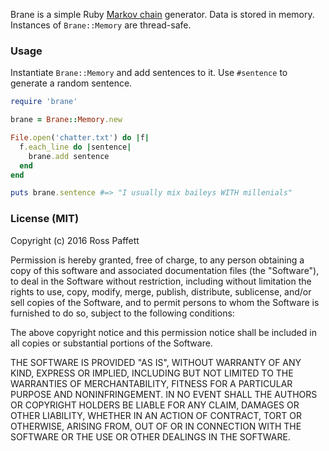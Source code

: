 Brane is a simple Ruby [Markov chain](http://en.wikipedia.org/wiki/Markov_chain) generator. Data is stored in memory. Instances of `Brane::Memory` are thread-safe.

### Usage

Instantiate `Brane::Memory` and add sentences to it. Use `#sentence` to generate a random sentence.

```ruby
require 'brane'

brane = Brane::Memory.new

File.open('chatter.txt') do |f|
  f.each_line do |sentence|
    brane.add sentence
  end
end

puts brane.sentence #=> "I usually mix baileys WITH millenials"
```

### License (MIT)

Copyright (c) 2016 Ross Paffett

Permission is hereby granted, free of charge, to any person obtaining a copy of this software and associated documentation files (the "Software"), to deal in the Software without restriction, including without limitation the rights to use, copy, modify, merge, publish, distribute, sublicense, and/or sell copies of the Software, and to permit persons to whom the Software is furnished to do so, subject to the following conditions:

The above copyright notice and this permission notice shall be included in all copies or substantial portions of the Software.

THE SOFTWARE IS PROVIDED "AS IS", WITHOUT WARRANTY OF ANY KIND, EXPRESS OR IMPLIED, INCLUDING BUT NOT LIMITED TO THE WARRANTIES OF MERCHANTABILITY, FITNESS FOR A PARTICULAR PURPOSE AND NONINFRINGEMENT. IN NO EVENT SHALL THE AUTHORS OR COPYRIGHT HOLDERS BE LIABLE FOR ANY CLAIM, DAMAGES OR OTHER LIABILITY, WHETHER IN AN ACTION OF CONTRACT, TORT OR OTHERWISE, ARISING FROM, OUT OF OR IN CONNECTION WITH THE SOFTWARE OR THE USE OR OTHER DEALINGS IN THE SOFTWARE.

